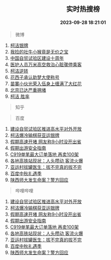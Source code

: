 <div align="center"><h2>实时热搜榜</h2><h4>2023-09-28 18:21:01</h4></div>

> 微博  

1. [柯洁银牌](https://s.weibo.com/weibo?q=%23%E6%9F%AF%E6%B4%81%E9%93%B6%E7%89%8C%23&t=31&band_rank=1&Refer=top)<br />
2. [我捡的社牛小猴竟是无价之宝](https://s.weibo.com/weibo?q=%23%E6%88%91%E6%8D%A1%E7%9A%84%E7%A4%BE%E7%89%9B%E5%B0%8F%E7%8C%B4%E7%AB%9F%E6%98%AF%E6%97%A0%E4%BB%B7%E4%B9%8B%E5%AE%9D%23&t=31&band_rank=2&Refer=top)<br />
3. [中国自贸试验区建设十周年](https://s.weibo.com/weibo?q=%23%E4%B8%AD%E5%9B%BD%E8%87%AA%E8%B4%B8%E8%AF%95%E9%AA%8C%E5%8C%BA%E5%BB%BA%E8%AE%BE%E5%8D%81%E5%91%A8%E5%B9%B4%23&t=31&band_rank=3&Refer=top)<br />
4. [医护人员万米高空救治心脏骤停乘客](https://s.weibo.com/weibo?q=%23%E5%8C%BB%E6%8A%A4%E4%BA%BA%E5%91%98%E4%B8%87%E7%B1%B3%E9%AB%98%E7%A9%BA%E6%95%91%E6%B2%BB%E5%BF%83%E8%84%8F%E9%AA%A4%E5%81%9C%E4%B9%98%E5%AE%A2%23&t=31&band_rank=4&Refer=top)<br />
5. [柯洁逆转](https://s.weibo.com/weibo?q=%E6%9F%AF%E6%B4%81%E9%80%86%E8%BD%AC&t=31&band_rank=5&Refer=top)<br />
6. [花西子承认助梦大使称号](https://s.weibo.com/weibo?q=%23%E8%8A%B1%E8%A5%BF%E5%AD%90%E6%89%BF%E8%AE%A4%E5%8A%A9%E6%A2%A6%E5%A4%A7%E4%BD%BF%E7%A7%B0%E5%8F%B7%23&t=31&band_rank=6&Refer=top)<br />
7. [苗寨小伙光荣入伍身上缠满了大红花](https://s.weibo.com/weibo?q=%23%E8%8B%97%E5%AF%A8%E5%B0%8F%E4%BC%99%E5%85%89%E8%8D%A3%E5%85%A5%E4%BC%8D%E8%BA%AB%E4%B8%8A%E7%BC%A0%E6%BB%A1%E4%BA%86%E5%A4%A7%E7%BA%A2%E8%8A%B1%23&t=31&band_rank=7&Refer=top)<br />
8. [北京已达严重拥堵](https://s.weibo.com/weibo?q=%23%E5%8C%97%E4%BA%AC%E5%B7%B2%E8%BE%BE%E4%B8%A5%E9%87%8D%E6%8B%A5%E5%A0%B5%23&t=31&band_rank=8&Refer=top)<br />
9. [柯洁 胜率](https://s.weibo.com/weibo?q=%E6%9F%AF%E6%B4%81%20%E8%83%9C%E7%8E%87&t=31&band_rank=9&Refer=top)<br />

> 知乎  


> 百度  

1. [建设自贸试验区推进高水平对外开放](https://www.baidu.com/s?wd=%E5%BB%BA%E8%AE%BE%E8%87%AA%E8%B4%B8%E8%AF%95%E9%AA%8C%E5%8C%BA%E6%8E%A8%E8%BF%9B%E9%AB%98%E6%B0%B4%E5%B9%B3%E5%AF%B9%E5%A4%96%E5%BC%80%E6%94%BE&sa=fyb_news&rsv_dl=fyb_news)<br />
2. [柯洁爆冷输棋获亚运银牌](https://www.baidu.com/s?wd=%E6%9F%AF%E6%B4%81%E7%88%86%E5%86%B7%E8%BE%93%E6%A3%8B%E8%8E%B7%E4%BA%9A%E8%BF%90%E9%93%B6%E7%89%8C&sa=fyb_news&rsv_dl=fyb_news)<br />
3. [假期高速开堵 网友称9小时没开出省](https://www.baidu.com/s?wd=%E5%81%87%E6%9C%9F%E9%AB%98%E9%80%9F%E5%BC%80%E5%A0%B5+%E7%BD%91%E5%8F%8B%E7%A7%B09%E5%B0%8F%E6%97%B6%E6%B2%A1%E5%BC%80%E5%87%BA%E7%9C%81&sa=fyb_news&rsv_dl=fyb_news)<br />
4. [假期出游安全指南](https://www.baidu.com/s?wd=%E5%81%87%E6%9C%9F%E5%87%BA%E6%B8%B8%E5%AE%89%E5%85%A8%E6%8C%87%E5%8D%97&sa=fyb_news&rsv_dl=fyb_news)<br />
5. [C919单笔最大订单落地 再卖100架](https://www.baidu.com/s?wd=C919%E5%8D%95%E7%AC%94%E6%9C%80%E5%A4%A7%E8%AE%A2%E5%8D%95%E8%90%BD%E5%9C%B0+%E5%86%8D%E5%8D%96100%E6%9E%B6&sa=fyb_news&rsv_dl=fyb_news)<br />
6. [各地高铁站现状：人头攒动 客流火爆](https://www.baidu.com/s?wd=%E5%90%84%E5%9C%B0%E9%AB%98%E9%93%81%E7%AB%99%E7%8E%B0%E7%8A%B6%EF%BC%9A%E4%BA%BA%E5%A4%B4%E6%94%92%E5%8A%A8+%E5%AE%A2%E6%B5%81%E7%81%AB%E7%88%86&sa=fyb_news&rsv_dl=fyb_news)<br />
7. [亚运村拔罐医生：拔不完真的拔不完](https://www.baidu.com/s?wd=%E4%BA%9A%E8%BF%90%E6%9D%91%E6%8B%94%E7%BD%90%E5%8C%BB%E7%94%9F%EF%BC%9A%E6%8B%94%E4%B8%8D%E5%AE%8C%E7%9C%9F%E7%9A%84%E6%8B%94%E4%B8%8D%E5%AE%8C&sa=fyb_news&rsv_dl=fyb_news)<br />
8. [百度中秋礼遇季](https://www.baidu.com/s?wd=%E7%99%BE%E5%BA%A6%E4%B8%AD%E7%A7%8B%E7%A4%BC%E9%81%87%E5%AD%A3&sa=fyb_news&rsv_dl=fyb_news)<br />
9. [陕西师大发生命案？警方回应](https://www.baidu.com/s?wd=%E9%99%95%E8%A5%BF%E5%B8%88%E5%A4%A7%E5%8F%91%E7%94%9F%E5%91%BD%E6%A1%88%EF%BC%9F%E8%AD%A6%E6%96%B9%E5%9B%9E%E5%BA%94&sa=fyb_news&rsv_dl=fyb_news)<br />

> 哔哩哔哩  

1. [建设自贸试验区推进高水平对外开放](https://www.baidu.com/s?wd=%E5%BB%BA%E8%AE%BE%E8%87%AA%E8%B4%B8%E8%AF%95%E9%AA%8C%E5%8C%BA%E6%8E%A8%E8%BF%9B%E9%AB%98%E6%B0%B4%E5%B9%B3%E5%AF%B9%E5%A4%96%E5%BC%80%E6%94%BE&sa=fyb_news&rsv_dl=fyb_news)<br />
2. [柯洁爆冷输棋获亚运银牌](https://www.baidu.com/s?wd=%E6%9F%AF%E6%B4%81%E7%88%86%E5%86%B7%E8%BE%93%E6%A3%8B%E8%8E%B7%E4%BA%9A%E8%BF%90%E9%93%B6%E7%89%8C&sa=fyb_news&rsv_dl=fyb_news)<br />
3. [假期高速开堵 网友称9小时没开出省](https://www.baidu.com/s?wd=%E5%81%87%E6%9C%9F%E9%AB%98%E9%80%9F%E5%BC%80%E5%A0%B5+%E7%BD%91%E5%8F%8B%E7%A7%B09%E5%B0%8F%E6%97%B6%E6%B2%A1%E5%BC%80%E5%87%BA%E7%9C%81&sa=fyb_news&rsv_dl=fyb_news)<br />
4. [假期出游安全指南](https://www.baidu.com/s?wd=%E5%81%87%E6%9C%9F%E5%87%BA%E6%B8%B8%E5%AE%89%E5%85%A8%E6%8C%87%E5%8D%97&sa=fyb_news&rsv_dl=fyb_news)<br />
5. [C919单笔最大订单落地 再卖100架](https://www.baidu.com/s?wd=C919%E5%8D%95%E7%AC%94%E6%9C%80%E5%A4%A7%E8%AE%A2%E5%8D%95%E8%90%BD%E5%9C%B0+%E5%86%8D%E5%8D%96100%E6%9E%B6&sa=fyb_news&rsv_dl=fyb_news)<br />
6. [各地高铁站现状：人头攒动 客流火爆](https://www.baidu.com/s?wd=%E5%90%84%E5%9C%B0%E9%AB%98%E9%93%81%E7%AB%99%E7%8E%B0%E7%8A%B6%EF%BC%9A%E4%BA%BA%E5%A4%B4%E6%94%92%E5%8A%A8+%E5%AE%A2%E6%B5%81%E7%81%AB%E7%88%86&sa=fyb_news&rsv_dl=fyb_news)<br />
7. [亚运村拔罐医生：拔不完真的拔不完](https://www.baidu.com/s?wd=%E4%BA%9A%E8%BF%90%E6%9D%91%E6%8B%94%E7%BD%90%E5%8C%BB%E7%94%9F%EF%BC%9A%E6%8B%94%E4%B8%8D%E5%AE%8C%E7%9C%9F%E7%9A%84%E6%8B%94%E4%B8%8D%E5%AE%8C&sa=fyb_news&rsv_dl=fyb_news)<br />
8. [百度中秋礼遇季](https://www.baidu.com/s?wd=%E7%99%BE%E5%BA%A6%E4%B8%AD%E7%A7%8B%E7%A4%BC%E9%81%87%E5%AD%A3&sa=fyb_news&rsv_dl=fyb_news)<br />
9. [陕西师大发生命案？警方回应](https://www.baidu.com/s?wd=%E9%99%95%E8%A5%BF%E5%B8%88%E5%A4%A7%E5%8F%91%E7%94%9F%E5%91%BD%E6%A1%88%EF%BC%9F%E8%AD%A6%E6%96%B9%E5%9B%9E%E5%BA%94&sa=fyb_news&rsv_dl=fyb_news)<br />
